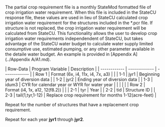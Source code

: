 The partial crop requirement file is a monthly StateMod formatted file of crop irrigation water requirement. 
When this file is included in the StateCU response file, these values are used in lieu of StateCU calculated 
crop irrigation water requirement for the structures included in the \*.pcr file. If structure is not replaced, 
the  crop irrigation water requirement will be calculated from StateCU. This functionality allows the user to 
develop crop irrigation water requirements independendent of StateCU, but takes advantage of the StateCU water 
budget to calculate water supply limited consumptive use, estimated pumping, or any other parameter available 
in the detaile water budget. An example is provided in [Appendix A](../Appendix A/A1.md). 

 | Row-Data | Program Variable | Description |
    | ------------ | ------------- | ------------- |
	| Row 1 | Format (6x, i4, 11x, i4, 7x, a3) | |
	| 1-1 | jyr1 | Beginning year of diversion data |
	| 1-2 | jyr2 | Ending year of diversion data |
	| 1-3 | idum3 | CYR for calendar year or WYR for water year |
	| | | |
	| Row 2 | Format (i4, 1x, a12, 12(f8.2)) | |
	| 2-1 | tyr | Year |
	| 2-2 | tid | Structure ID |
	| 2-3 | tail(1,tyr,1-12) | Replace crop requirement for months 1-12(acre-feet) |
	
Repeat for the number of structures that have a replacement crop requirement.

Repeat for each year **jyr1** through **jyr2**.